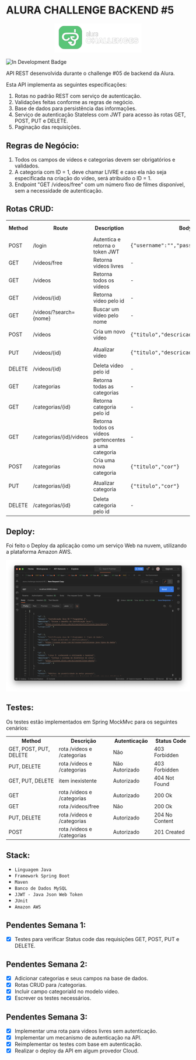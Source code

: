 # ALURA CHALLENGE BACKEND #5

<p align='center'><img src='assets/logo.png' width=240 alt='logo'/></p>

![In Development Badge](https://img.shields.io/badge/Status-Em%20Desenvolvimento-orange)


API REST desenvolvida durante o challenge #05 de backend da Alura.

Esta API implementa as seguintes especificações:
1. Rotas no padrão REST com serviço de autenticação.
2. Validações feitas conforme as regras de negócio.
3. Base de dados para persistência das informações.
4. Serviço de autenticação Stateless com JWT para acesso às rotas GET, POST, PUT e DELETE.
5. Paginação das requisições.

## Regras de Negócio:
1. Todos os campos de vídeos e categorias devem ser obrigatórios e validados.
2. A categoria com ID = 1, deve chamar LIVRE e caso ela não seja especificada na criação do vídeo, será atribuído o ID = 1.
3. Endpoint "GET /videos/free" com um número fixo de filmes disponível, sem a necessidade de autenticação.

## Rotas CRUD:

<table>
    <tr>
        <th>Method</th>
        <th>Route</th>
        <th>Description</th>
        <th>Body Param.</th>
        <th>Query Param.</th>
        <th>Necessário Autenticação</th>
    </tr>
    <tr>
        <td>POST</td>
        <td>/login</td>
        <td>Autentica e retorna o token JWT</td>
        <td><pre>{"username":"","password":""}</pre></td>
        <td>-</td>
        <td>Não</td>
    </tr>
    <tr>
        <td>GET</td>
        <td>/videos/free</td>
        <td>Retorna videos livres</td>
        <td>-</td>
        <td>-</td>
        <td>Não</td>
    </tr>
    <tr>
        <td>GET</td>
        <td>/videos</td>
        <td>Retorna todos os vídeos</td>
        <td>-</td>
        <td>-</td>
        <td>Sim [USER]</td>
    </tr>
    <tr>
        <td>GET</td>
        <td>/videos/{id}</td>
        <td>Retorna video pelo id</td>
        <td>-</td>
        <td>video id</td>
        <td>Sim [USER]</td>
    </tr>
    <tr>
        <td>GET</td>
        <td>/videos/?search={nome}</td>
        <td>Buscar um vídeo pelo nome</td>
        <td>-</td>
        <td>nome a ser buscado</td>
        <td>Sim [USER]</td>
    </tr>
    <tr>
        <td>POST</td>
        <td>/videos</td>
        <td>Cria um novo vídeo</td>
        <td><pre>{"titulo","descricao","url","categoriaId"}</pre></td>
        <td>-</td>
        <td>Sim [USER]</td>
    </tr>
    <tr>
        <td>PUT</td>
        <td>/videos/{id}</td>
        <td>Atualizar video</td>
        <td><pre>{"titulo","descricao","url","categoriaId"}</pre></td>
        <td>video id</td>
        <td>Sim [ADMIN]</td>
    </tr>
    <tr>
        <td>DELETE</td>
        <td>/videos/{id}</td>
        <td>Deleta video pelo id</td>
        <td>-</td>
        <td>video id</td>
        <td>Sim [ADMIN]</td>
    </tr>
    <tr>
        <td>GET</td>
        <td>/categorias</td>
        <td>Retorna todas as categorias</td>
        <td>-</td>
        <td>-</td>
        <td>Sim [USER]</td>
    </tr>
    <tr>
        <td>GET</td>
        <td>/categorias/{id}</td>
        <td>Retorna categoria pelo id</td>
        <td>-</td>
        <td>categoria id</td>
        <td>Sim [USER]</td>
    </tr>
    <tr>
        <td>GET</td>
        <td>/categorias/{id}/videos</td>
        <td>Retorna todos os videos pertencentes a uma categoria</td>
        <td>-</td>
        <td>categoria id</td>
        <td>Sim [USER]</td>
    </tr>
    <tr>
        <td>POST</td>
        <td>/categorias</td>
        <td>Cria uma nova categoria</td>
        <td><pre>{"titulo","cor"}</pre></td>
        <td>-</td>
        <td>Sim [USER]</td>
    </tr>
    <tr>
        <td>PUT</td>
        <td>/categorias/{id}</td>
        <td>Atualizar categoria</td>
        <td><pre>{"titulo","cor"}</pre></td>
        <td>categoria id</td>
        <td>Sim [ADMIN]</td>
    </tr>
    <tr>
        <td>DELETE</td>
        <td>/categorias/{id}</td>
        <td>Deleta categoria pelo id</td>
        <td>-</td>
        <td>categoria id</td>
        <td>Sim [ADMIN]</td>
    </tr>
</table>

## Deploy:
Foi feito o Deploy da aplicação como um serviço Web na nuvem, utilizando a plataforma Amazon AWS.
<p align='center'><img src='assets/screenshot.png' alt='screenshot'/></p>

## Testes:
Os testes estão implementados em Spring MockMvc para os seguintes cenários:<br>

<table>
    <tr>
        <th>Method</th>
        <th>Descrição</th>
        <th>Autenticação</th>
        <th>Status Code</th>
    </tr>
    <tr>
        <td>GET, POST, PUT, DELETE</td>
        <td>rota /videos e /categorias</td>
        <td>Não</td>
        <td>403 Forbidden</td>
    </tr>
    <tr>
        <td>PUT, DELETE</td>
        <td>rota /videos e /categorias</td>
        <td>Não Autorizado</td>
        <td>403 Forbidden</td>
    </tr>
    <tr>
        <td>GET, PUT, DELETE</td>
        <td>item inexistente</td>
        <td>Autorizado</td>
        <td>404 Not Found</td>
    </tr>
    <tr>
        <td>GET</td>
        <td>rota /videos e /categorias</td>
        <td>Autorizado</td>
        <td>200 Ok</td>
    </tr>
    <tr>
        <td>GET</td>
        <td>rota /videos/free</td>
        <td>Não</td>
        <td>200 Ok</td>
    </tr>
    <tr>
        <td>PUT, DELETE</td>
        <td>rota /videos  e /categorias</td>
        <td>Autorizado</td>
        <td>204 No Content</td>
    </tr>
    <tr>
        <td>POST</td>
        <td>rota /videos e /categorias</td>
        <td>Autorizado</td>
        <td>201 Created</td>
    </tr>
</table>


## Stack:
- `Linguagem Java`
- `Framework Spring Boot`
- `Maven`
- `Banco de Dados MySQL`
- `JJWT - Java Json Web Token`
- `JUnit`
- `Amazon AWS`

## Pendentes Semana 1:
- [X] Testes para verificar Status code das requisições GET, POST, PUT e DELETE.

## Pendentes Semana 2:
- [X] Adicionar categorias e seus campos na base de dados.
- [X] Rotas CRUD para /categorias.
- [X] Incluir campo categoriaId no modelo video.
- [X] Escrever os testes necessários.

## Pendentes Semana 3:
- [X] Implementar uma rota para videos livres sem autenticação.
- [X] Implementar um mecanismo de autenticação na API.
- [X] Reimplementar os testes com base em autenticação.
- [X] Realizar o deploy da API em algum provedor Cloud.
